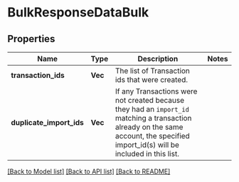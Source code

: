# BulkResponseDataBulk

## Properties

Name | Type | Description | Notes
------------ | ------------- | ------------- | -------------
**transaction_ids** | **Vec<String>** | The list of Transaction ids that were created. | 
**duplicate_import_ids** | **Vec<String>** | If any Transactions were not created because they had an `import_id` matching a transaction already on the same account, the specified import_id(s) will be included in this list. | 

[[Back to Model list]](../README.md#documentation-for-models) [[Back to API list]](../README.md#documentation-for-api-endpoints) [[Back to README]](../README.md)


